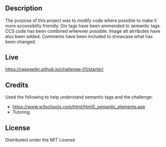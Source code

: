 # <HTML CSS Git Challenge: Code Refactor>

## Description

The purpose of this project was to modify code where possible to make it more accessibilty friendly. Div tags have been ammended to semantic tags. CCS code has been combined wherever possible. Image alt atrributes have also been added. Comments have been included to showcase what has been changed.

## Live

https://rajpreetkr.github.io/challenge-01/starter/

## Credits

Used the following to help understand semantic tags and the challenge:
- https://www.w3schools.com/html/html5_semantic_elements.asp
- Tutoring

## License

Distributed under the MIT License
